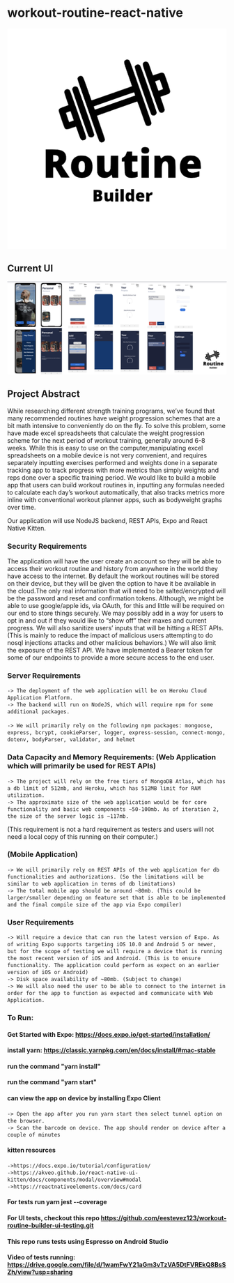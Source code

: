 # workout-routine-react-native
![alt text](https://github.com/RoPoWisc/workout-routine-react-native/blob/88498f87d18b569380865c56ff889b16fb4c7f35/assets/logo1.png "Workout routine builder logo")

## Current UI
![alt text](https://github.com/RoPoWisc/workout-routine-react-native/blob/0ca57e7c5827e3d2623dd11b10f64ea1f8e77941/assets/workout_UI.png "Workout routine builder logo")
## Project Abstract
While researching different strength training programs, we’ve found that many recommended routines have weight progression schemes that are a bit math intensive to conveniently do on the fly. To solve this problem, some have made excel spreadsheets that calculate the weight progression scheme for the next period of workout training, generally around 6-8 weeks. While this is easy to use on the computer,manipulating excel spreadsheets on a mobile device is not very convenient, and requires separately inputting exercises performed and weights done in a separate tracking app to track progress with more metrics than simply weights and reps done over a specific training period. We would like to build a mobile app that users can build workout routines in, inputting any formulas needed to calculate each day’s workout automatically, that also tracks metrics more inline with conventional workout planner apps, such as bodyweight graphs over time.

Our application will use NodeJS backend, REST APIs, Expo and React Native Kitten.

### Security Requirements
The application will have the user create an account so they will be able to access their workout routine and history from anywhere in the world they have access to the internet. By default the workout routines will be stored on their device, but they will be given the option to have it be available in the cloud.The only real information that will need to be salted/encrypted will be the password and reset and confirmation tokens. Although, we might be able to use google/apple ids, via OAuth, for this and little will be required on our end to store things securely. We may possibly add in a way for users to opt in and out if they would like to “show off” their maxes and current progress. We will also sanitize users’ inputs that will be hitting a REST APIs. (This is mainly to reduce the impact of malicious users attempting to do nosql injections attacks and other malicious behaviors.) We will also limit the exposure of the REST API. We have implemented a Bearer token for some of our endpoints to provide a more secure access to the end user.

### Server Requirements
    -> The deployment of the web application will be on Heroku Cloud Application Platform.
    -> The backend will run on NodeJS, which will require npm for some additional packages. 

    -> We will primarily rely on the following npm packages: mongoose, express, bcrypt, cookieParser, logger, express-session, connect-mongo, dotenv, bodyParser, validator, and helmet

### Data Capacity and Memory Requirements: (Web Application which will primarily be used for REST APIs)
    -> The project will rely on the free tiers of MongoDB Atlas, which has a db limit of 512mb, and Heroku, which has 512MB limit for RAM utilization.
    -> The approximate size of the web application would be for core functionality and basic web components ~50-100mb. As of iteration 2, the size of the server logic is ~117mb.
(This requirement is not a hard requirement as testers and users will not need a local copy of this running on their computer.)

### (Mobile Application)
    -> We will primarily rely on REST APIs of the web application for db functionalities and authorizations. (So the limitations will be similar to web application in terms of db limitations)
    -> The total mobile app should be around ~80mb. (This could be larger/smaller depending on feature set that is able to be implemented and the final compile size of the app via Expo compiler)


### User Requirements
    -> Will require a device that can run the latest version of Expo. As of writing Expo supports targeting iOS 10.0 and Android 5 or newer, but for the scope of testing we will require a device that is running the most recent version of iOS and Android. (This is to ensure functionality. The application could perform as expect on an earlier version of iOS or Android) 
    -> Disk space availability of ~80mb. (Subject to change)
    -> We will also need the user to be able to connect to the internet in order for the app to function as expected and communicate with Web Application. 


### To Run:
#### Get Started with Expo: https://docs.expo.io/get-started/installation/
#### install yarn: https://classic.yarnpkg.com/en/docs/install/#mac-stable
#### run the command "yarn install"
#### run the command "yarn start" 
#### can view the app on device by installing Expo Client 
    -> Open the app after you run yarn start then select tunnel option on the browser.
    -> Scan the barcode on device. The app should render on device after a couple of minutes
#### kitten resources
    ->https://docs.expo.io/tutorial/configuration/
    ->https://akveo.github.io/react-native-ui-kitten/docs/components/modal/overview#modal
    ->https://reactnativeelements.com/docs/card
#### For tests run yarn jest --coverage

#### For UI tests, checkout this repo https://github.com/eestevez123/workout-routine-builder-ui-testing.git
#### This repo runs tests using Espresso on Android Studio
#### Video of tests running: https://drive.google.com/file/d/1wamFwY21aGm3vTzVA5DtFVREkQ8BsSZh/view?usp=sharing 
